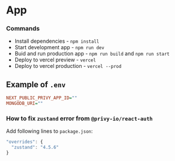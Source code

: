 # App

### Commands

- Install dependencies - `npm install`
- Start development app - `npm run dev`
- Buid and run production app - `npm run build` and `npm run start`
- Deploy to vercel preview - `vercel`
- Deploy to vercel production - `vercel --prod`

## Example of `.env`

```ini
NEXT_PUBLIC_PRIVY_APP_ID=""
MONGODB_URI=""
```

### How to fix `zustand` error from `@privy-io/react-auth`

Add following lines to `package.json`:

```js
"overrides": {
  "zustand": "4.5.6"
}
```
